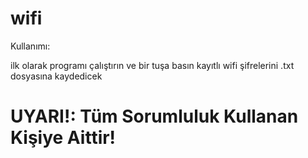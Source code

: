 # wifi

Kullanımı:

ilk olarak programı çalıştırın ve bir tuşa basın kayıtlı wifi şifrelerini .txt dosyasına kaydedicek 

# UYARI!: Tüm Sorumluluk Kullanan Kişiye Aittir!
